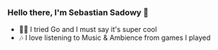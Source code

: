 ### Hello there, I'm Sebastian Sadowy 👋

 - 🏃‍♀️ I tried Go and I must say it's super cool
 - 🎶 I love listening to Music & Ambience from games I played
